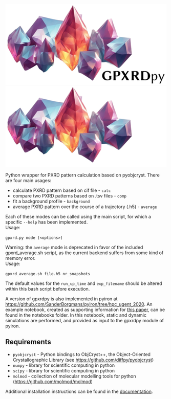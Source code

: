 ![gpxrdpy](./docs/gpxrdpy_banner_light.svg#gh-light-mode-only)
![gpxrdpy](./docs/gpxrdpy_banner_dark.svg#gh-dark-mode-only)

Python wrapper for PXRD pattern calculation based on pyobjcryst. There are four main usages:
* calculate PXRD pattern based on cif file - `calc`
* compare two PXRD patterns based on .tsv files - `comp`
* fit a background profile - `background`
* average PXRD pattern over the course of a trajectory (.h5) - `average`

Each of these modes can be called using the main script, for which a specific `--help` has been implemented. <br>
Usage:

`gpxrd.py mode [<options>]`
  
Warning: the `average` mode is deprecated in favor of the included gpxrd_average.sh script, as the current backend suffers from some kind of memory error. <br>
Usage:

`gpxrd_average.sh file.h5 nr_snapshots`

The default values for the `run_up_time` and `exp_filename` should be altered within this bash script before execution.

A version of gpxrdpy is also implemented in pyiron at https://github.com/SanderBorgmans/pyiron/tree/hpc_ugent_2020. An example notebook, created as supporting information for [this paper](https://doi.org/10.1039/D3TA00470H), can be found in the notebooks folder. In this notebook, static and dynamic simulations are performed, and provided as input to the gpxrdpy module of pyiron. 

## Requirements
* `pyobjcryst` - Python bindings to ObjCryst++, the Object-Oriented Crystallographic Library (see https://github.com/diffpy/pyobjcryst)
* `numpy` - library for scientific computing in python
* `scipy` - library for scientific computing in python
* `molmod` - collection of molecular modelling tools for python (https://github.com/molmod/molmod)

Additional installation instructions can be found in the [documentation](https://molmod.github.io/gpxrdpy/).
